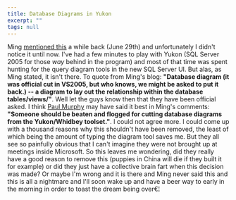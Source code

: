 ```yaml
---
title: Database Diagrams in Yukon
excerpt: ""
tags: null
---
```

<div class="Section1"> Ming <a href="http://weblogs.asp.net/vsdata/archive/2004/06/29/169133.aspx" target="_blank">mentioned this</a> a while back (June 29th) and unfortunately I didn't notice it until now. I've had a few minutes to play with Yukon (SQL Server 2005 for those <i>way</i> behind in the program) and most of that time was spent hunting for the query diagram tools in the new SQL Server UI. But alas, as Ming stated, it isn't there. To quote from Ming's blog: <b>"Database diagram (it was official cut in VS2005, but who knows, we might be asked to put it back.) -- a diagram to lay out the relationship within the database tables/views/"</b>.
 Well let the guys know then that they have been official asked. I think <a href="http://blogs.aspadvice.com/pmurphy" target="_blank">Paul Murphy</a> may have said it best in Ming's comments: <b>"Someone should be beaten and flogged for cutting database diagrams from the Yukon/Whidbey toolset."</b>. I could not agree more.
 I could come up with a thousand reasons why this shouldn't have been removed, the least of which being the amount of typing the diagram tool saves me. But they all see so painfully obvious that I can't imagine they were not brought up at meetings inside Microsoft. So this leaves me wondering, did they really have a good reason to remove this (puppies in China will die if they built it for example) or did they just have a collective brain fart when this decision was made?
 Or maybe I'm wrong and it is there and Ming never said this and this is all a nightmare and I'll soon wake up and have a beer way to early in the morning in order to toast the dream being over€¦
</div>